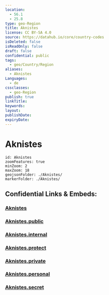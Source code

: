 ```yaml
---
location:
  - 56.1
  - 25.8
type: geo-Region
title: Aknistes
license: CC BY-SA 4.0
source: https://datahub.io/core/country-codes
isDeleted: false
isReadOnly: false
draft: false
confidential: public
tags:
  - geo/Country/Region
aliases:
  - Aknistes
Languages:
  - de
cssclasses:
  - geo-Region
publish: true
linkTitle:
keywords:
layout:
publishDate:
expiryDate:
---
```


# Aknistes

```leaflet
id: Aknistes
zoomFeatures: true 
minZoom: 2 
maxZoom: 18
geojsonFolder: ./Aknistes/
markerFolder: ./Aknistes/
```


## Confidential Links & Embeds: 

### [Aknistes](/_Standards/Earth/Continent/Europe/Europe~North/Latvia/Counties/Aknistes.md) 

### [Aknistes.public](/_public/Earth/Continent/Europe/Europe~North/Latvia/Counties/Aknistes.public.md) 

### [Aknistes.internal](/_internal/Earth/Continent/Europe/Europe~North/Latvia/Counties/Aknistes.internal.md) 

### [Aknistes.protect](/_protect/Earth/Continent/Europe/Europe~North/Latvia/Counties/Aknistes.protect.md) 

### [Aknistes.private](/_private/Earth/Continent/Europe/Europe~North/Latvia/Counties/Aknistes.private.md) 

### [Aknistes.personal](/_personal/Earth/Continent/Europe/Europe~North/Latvia/Counties/Aknistes.personal.md) 

### [Aknistes.secret](/_secret/Earth/Continent/Europe/Europe~North/Latvia/Counties/Aknistes.secret.md)

